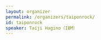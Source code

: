 ```yaml
---
layout: organizer
permalink: /organizers/taiponrock/
id: taiponrock
speaker: Taiji Hagino（IBM）
---
```

